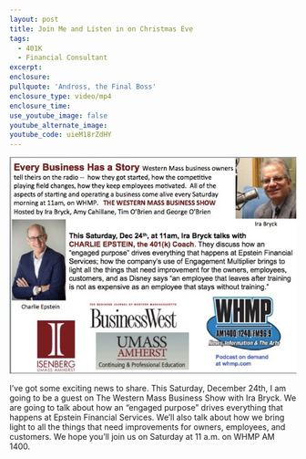 ```yaml
---
layout: post
title: Join Me and Listen in on Christmas Eve
tags:
  - 401K
  - Financial Consultant
excerpt:
enclosure:
pullquote: 'Andross, the Final Boss'
enclosure_type: video/mp4
enclosure_time:
use_youtube_image: false
youtube_alternate_image:
youtube_code: uieM18rZdHY
---
```



![](/uploads/versions/wmbs-charlie-epstein---x----608-458x---.jpg)

I’ve got some exciting news to share. This Saturday, December 24th, I am going to be a guest on The Western Mass Business Show with Ira Bryck. We are going to talk about how an “engaged purpose” drives everything that happens at Epstein Financial Services. We’ll also talk about how we bring light to all the things that need improvements for owners, employees, and customers. We hope you’ll join us on Saturday at 11 a.m. on WHMP AM 1400.

&nbsp;